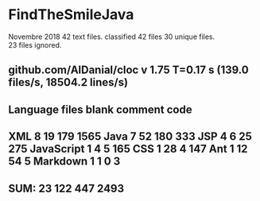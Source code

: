 # FindTheSmileJava

Novembre 2018      42 text files.
classified 42 files      30 unique files.                              
      23 files ignored.

github.com/AlDanial/cloc v 1.75  T=0.17 s (139.0 files/s, 18504.2 lines/s)
-------------------------------------------------------------------------------
Language                     files          blank        comment           code
-------------------------------------------------------------------------------
XML                              8             19            179           1565
Java                             7             52            180            333
JSP                              4              6             25            275
JavaScript                       1              4              5            165
CSS                              1             28              4            147
Ant                              1             12             54              5
Markdown                         1              1              0              3
-------------------------------------------------------------------------------
SUM:                            23            122            447           2493
-------------------------------------------------------------------------------
